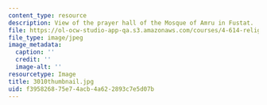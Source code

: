 ```yaml
---
content_type: resource
description: View of the prayer hall of the Mosque of Amru in Fustat.
file: https://ol-ocw-studio-app-qa.s3.amazonaws.com/courses/4-614-religious-architecture-and-islamic-cultures-fall-2002/f395826875e74acb4a622893c7e5d07b_3010thumbnail.jpg
file_type: image/jpeg
image_metadata:
  caption: ''
  credit: ''
  image-alt: ''
resourcetype: Image
title: 3010thumbnail.jpg
uid: f3958268-75e7-4acb-4a62-2893c7e5d07b
---
```

